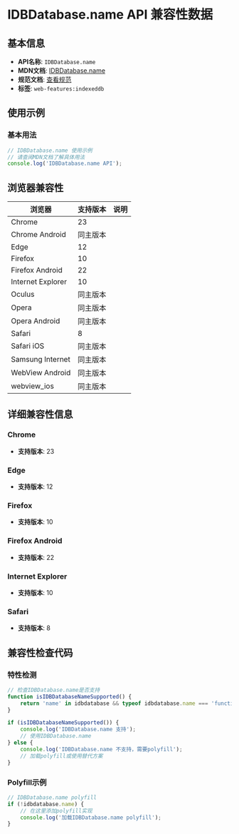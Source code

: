 # IDBDatabase.name API 兼容性数据

## 基本信息

- **API名称**: `IDBDatabase.name`
- **MDN文档**: [IDBDatabase.name](https://developer.mozilla.org/docs/Web/API/IDBDatabase/name)
- **规范文档**: [查看规范](https://w3c.github.io/IndexedDB/#ref-for-dom-idbdatabase-name①)
- **标签**: `web-features:indexeddb`

## 使用示例

### 基本用法

```javascript
// IDBDatabase.name 使用示例
// 请查阅MDN文档了解具体用法
console.log('IDBDatabase.name API');
```

## 浏览器兼容性

| 浏览器 | 支持版本 | 说明 |
|--------|----------|------|
| Chrome | 23 |  |
| Chrome Android | 同主版本 |  |
| Edge | 12 |  |
| Firefox | 10 |  |
| Firefox Android | 22 |  |
| Internet Explorer | 10 |  |
| Oculus | 同主版本 |  |
| Opera | 同主版本 |  |
| Opera Android | 同主版本 |  |
| Safari | 8 |  |
| Safari iOS | 同主版本 |  |
| Samsung Internet | 同主版本 |  |
| WebView Android | 同主版本 |  |
| webview_ios | 同主版本 |  |

## 详细兼容性信息

### Chrome

- **支持版本**: 23

### Edge

- **支持版本**: 12

### Firefox

- **支持版本**: 10

### Firefox Android

- **支持版本**: 22

### Internet Explorer

- **支持版本**: 10

### Safari

- **支持版本**: 8

## 兼容性检查代码

### 特性检测

```javascript
// 检查IDBDatabase.name是否支持
function isIDBDatabaseNameSupported() {
    return 'name' in idbdatabase && typeof idbdatabase.name === 'function';
}

if (isIDBDatabaseNameSupported()) {
    console.log('IDBDatabase.name 支持');
    // 使用IDBDatabase.name
} else {
    console.log('IDBDatabase.name 不支持，需要polyfill');
    // 加载polyfill或使用替代方案
}
```

### Polyfill示例

```javascript
// IDBDatabase.name polyfill
if (!idbdatabase.name) {
    // 在这里添加polyfill实现
    console.log('加载IDBDatabase.name polyfill');
}
```

